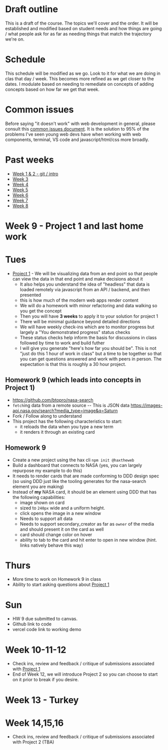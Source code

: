 # Draft outline
This is a draft of the course. The topics we'll cover and the order. It will be established and modified based on student needs and how things are going / what people ask for as far as needing things that match the trajectory we're on.

# Schedule
This schedule will be modified as we go. Look to it for what we are doing in clas that day / week. This becomes more refined as we get closer to the dates. I modulate based on needing to remediate on concepts of adding concepts based on how far we get that week.

# Common issues
Before saying "it doesn't work" with web development in general, please consult this [common issues document](common-issues.md). It is the solution to 95% of the problems I've seen young web devs have when working with web components, terminal, VS code and javascript/html/css more broadly.

# Past weeks
- [Week 1 & 2 - git / intro](fa24/week1-2.md)
- [Week 3](fa24/week-3.md)
- [Week 4](fa24/week-4.md)
- [Week 5](fa24/week-5.md)
- [Week 6](fa24/week-6.md)
- [Week 7](fa24/week-7.md)
- [Week 8](fa24/week-8.md)

# Week 9 - Project 1 and last home work

# Tues
- [Project 1](https://github.com/haxtheweb/issues/issues/2174) - We will be visualizing data from an end point so that people can view the data in that end point and make decisions about it
  - It also helps you understand the idea of "headless" that data is loaded remotely via javascript from an API / backend, and then presented
  - this is how much of the modern web apps render content
  - We will do a homework with minor refactoring and data walking so you get the concept
  - Then you will have **3 weeks** to apply it to your solution for project 1
  - There will be minimal guidance beyond detailed directions
  - We will have weekly check-ins which are to monitor progress but largely a "You demonstrated progress" status checks
  - These status checks help inform the basis for discussions in class followed by time to work and build futher
  - I will give you generate "here's how far you should be". This is not "just do this 1 hour of work in class" but a time to be together so that you can get questions answered and work with peers in person. The expectation is that this is roughly a 30 hour project.

## Homework 9 (which leads into concepts in Project 1)
- https://github.com/btopro/nasa-search
- `fetch`ing data from a remote source -- This is JSON data https://images-api.nasa.gov/search?media_type=image&q=Saturn
- Fork / Follow along to understand 
- This project has the following characteristics to start:
  - it reloads the data when you type a new term
  - it renders it through an existing card

## Homework 9
- Create a new project using the hax cli `npm init @haxtheweb`
- Build a dashboard that connects to NASA (yes, you can largely repurpose my example to do this)
- It needs to render cards that are made conforming to DDD design spec (so using DDD just like the tooling generates for the nasa-search element you are making)
- Instead of **my** NASA card, it should be an element using DDD that has the following capabilities:
  - image shown on card
  - sized to `240px` wide and a uniform height.
  - click opens the image in a new window
  - Needs to support alt data
  - Needs to support secondary_creator as far as `owner` of the media and should present it on the card as well
  - card should change color on hover
  - ability to tab to the card and hit enter to open in new window (hint. links natively behave this way)

# Thurs
- More time to work on Homework 9 in class
- Ability to start asking questions about [Project 1](https://github.com/haxtheweb/issues/issues/2174)

# Sun
- HW 9 due submitted to canvas.
- Github link to code
- vercel code link to working demo

# Week 10-11-12
- Check ins, review and feedback / critique of submissions associated with [Project 1](https://github.com/haxtheweb/issues/issues/2174)
- End of Week 12, we will introduce Project 2 so you can choose to start on it prior to break if you desire.
# Week 13 - Turkey

# Week 14,15,16
- Check ins, review and feedback / critique of submissions associated with Project 2 (TBA)

